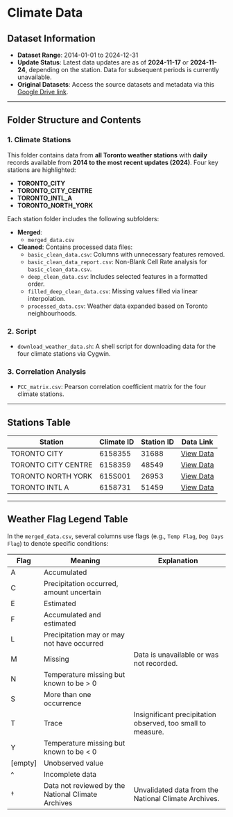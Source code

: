 # Climate Data

## Dataset Information

- **Dataset Range**: 2014-01-01 to 2024-12-31  
- **Update Status**: Latest data updates are as of **2024-11-17** or **2024-11-24**, depending on the station. Data for subsequent periods is currently unavailable.
- **Original Datasets**: Access the source datasets and metadata via this [Google Drive link](https://drive.google.com/drive/folders/1aQ57kK6zH4uhUdYq4fco-yBhqDeTyKWw?usp=drive_link).

---

## Folder Structure and Contents

### **1. Climate Stations**
This folder contains data from **all Toronto weather stations** with **daily** records available from **2014 to the most recent updates (2024)**. Four key stations are highlighted:
- **TORONTO_CITY**
- **TORONTO_CITY_CENTRE**
- **TORONTO_INTL_A**
- **TORONTO_NORTH_YORK**

Each station folder includes the following subfolders:
- **Merged**: 
  - `merged_data.csv`
- **Cleaned**: Contains processed data files:
  - `basic_clean_data.csv`: Columns with unnecessary features removed.
  - `basic_clean_data_report.csv`: Non-Blank Cell Rate analysis for `basic_clean_data.csv`.
  - `deep_clean_data.csv`: Includes selected features in a formatted order.
  - `filled_deep_clean_data.csv`: Missing values filled via linear interpolation.
  - `processed_data.csv`: Weather data expanded based on Toronto neighbourhoods.

### **2. Script**
- `download_weather_data.sh`: A shell script for downloading data for the four climate stations via Cygwin.

### **3. Correlation Analysis**
- `PCC_matrix.csv`: Pearson correlation coefficient matrix for the four climate stations.

---

## Stations Table

| Station              | Climate ID | Station ID | Data Link                                                                                     |
|----------------------|------------|------------|---------------------------------------------------------------------------------------------|
| TORONTO CITY         | 6158355    | 31688      | [View Data](https://climate.weather.gc.ca/climate_data/daily_data_e.html?hlyRange=2002-06-04%7C2024-11-23&dlyRange=2002-06-04%7C2024-11-23&mlyRange=2003-07-01%7C2006-12-01&StationID=31688&Prov=ON&timeframe=2) |
| TORONTO CITY CENTRE  | 6158359    | 48549      | [View Data](https://climate.weather.gc.ca/climate_data/daily_data_e.html?hlyRange=2009-12-10%7C2024-11-23&dlyRange=2010-02-02%7C2024-11-23&mlyRange=%7C&StationID=48549&Prov=ON&timeframe=2) |
| TORONTO NORTH YORK   | 615S001    | 26953      | [View Data](https://climate.weather.gc.ca/climate_data/daily_data_e.html?hlyRange=%7C&dlyRange=1994-11-01%7C2024-11-17&mlyRange=1994-01-01%7C2006-12-01&StationID=26953&Prov=ON&timeframe=2) |
| TORONTO INTL A       | 6158731    | 51459      | [View Data](https://climate.weather.gc.ca/climate_data/daily_data_e.html?hlyRange=2013-06-11%7C2024-11-23&dlyRange=2013-06-13%7C2024-11-23&mlyRange=%7C&StationID=51459&Prov=ON&timeframe=2) |

---

## Weather Flag Legend Table

In the `merged_data.csv`, several columns use flags (e.g., `Temp Flag`, `Deg Days Flag`) to denote specific conditions:

| Flag  | Meaning                                                   | Explanation                                                           |
|-------|-----------------------------------------------------------|-----------------------------------------------------------------------|
| A     | Accumulated                                               |                                                                       |
| C     | Precipitation occurred, amount uncertain                 |                                                                       |
| E     | Estimated                                                 |                                                                       |
| F     | Accumulated and estimated                                |                                                                       |
| L     | Precipitation may or may not have occurred               |                                                                       |
| M     | Missing                                                   | Data is unavailable or was not recorded.                             |
| N     | Temperature missing but known to be > 0                  |                                                                       |
| S     | More than one occurrence                                 |                                                                       |
| T     | Trace                                                    | Insignificant precipitation observed, too small to measure.           |
| Y     | Temperature missing but known to be < 0                  |                                                                       |
| [empty] | Unobserved value                                        |                                                                       |
| ^     | Incomplete data                                           |                                                                       |
| †     | Data not reviewed by the National Climate Archives       | Unvalidated data from the National Climate Archives.                 |
